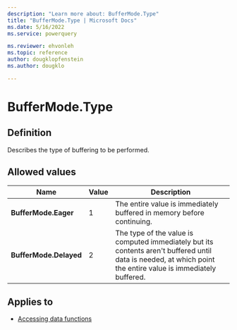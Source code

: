 ```yaml
---
description: "Learn more about: BufferMode.Type"
title: "BufferMode.Type | Microsoft Docs"
ms.date: 5/16/2022
ms.service: powerquery

ms.reviewer: ehvonleh
ms.topic: reference
author: dougklopfenstein
ms.author: dougklo

---
```

# BufferMode.Type

## Definition

Describes the type of buffering to be performed.

## Allowed values

|Name|Value|Description|  
|------------|--|---------------|  
|**BufferMode.Eager**|1|The entire value is immediately buffered in memory before continuing.|
|**BufferMode.Delayed**|2|The type of the value is computed immediately but its contents aren't buffered until data is needed, at which point the entire value is immediately buffered.|

## Applies to

* [Accessing data functions](accessing-data-functions.md)

